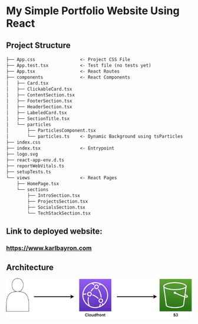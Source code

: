 # My Simple Portfolio Website Using React
## Project Structure
```
├── App.css                 <- Project CSS File
├── App.test.tsx            <- Test file (no tests yet)
├── App.tsx                 <- React Routes
├── components              <- React Components
│   ├── Card.tsx
│   ├── ClickableCard.tsx
│   ├── ContentSection.tsx
│   ├── FooterSection.tsx
│   ├── HeaderSection.tsx
│   ├── LabeledCard.tsx
│   ├── SectionTitle.tsx
│   └── particles
│       ├── ParticlesComponent.tsx
│       └── particles.ts    <- Dynamic Background using tsParticles
├── index.css
├── index.tsx               <- Entrypoint
├── logo.svg
├── react-app-env.d.ts
├── reportWebVitals.ts
├── setupTests.ts
└── views                   <- React Pages
    ├── HomePage.tsx
    └── sections
        ├── IntroSection.tsx
        ├── ProjectsSection.tsx
        ├── SocialsSection.tsx
        └── TechStackSection.tsx
```
## Link to deployed website:
### https://www.karlbayron.com

## Architecture
![User to Cloudfront to S3](./portfolio_architecture.png)